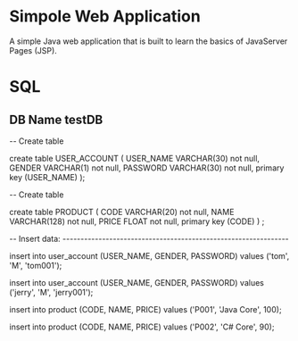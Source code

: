 # Simpole Web Application
A simple Java web application that is built to learn the basics of JavaServer Pages (JSP).


# SQL
## DB Name testDB
-- Create table

create table USER_ACCOUNT
(
USER_NAME VARCHAR(30) not null,
GENDER    VARCHAR(1) not null,
PASSWORD  VARCHAR(30) not null,
primary key (USER_NAME)
);
 
-- Create table

create table PRODUCT
(
CODE  VARCHAR(20) not null,
NAME  VARCHAR(128) not null,
PRICE FLOAT not null,
primary key (CODE)
) ;
 
-- Insert data: ---------------------------------------------------------------
 
insert into user_account (USER_NAME, GENDER, PASSWORD)
values ('tom', 'M', 'tom001');
 
insert into user_account (USER_NAME, GENDER, PASSWORD)
values ('jerry', 'M', 'jerry001');
 
insert into product (CODE, NAME, PRICE)
values ('P001', 'Java Core', 100);
 
insert into product (CODE, NAME, PRICE)
values ('P002', 'C# Core', 90);



